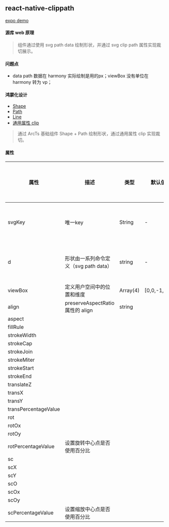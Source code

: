 ## react-native-clippath

[expo demo](https://snack.expo.dev/@fgang/react-native-clippathview-demo)
#### 源库 web 原理
> 组件通过使用 svg path data 绘制形状，并通过 svg clip path 属性实现裁切展示。

#### 问题点
- data path 数据在 harmony 实际绘制是用的px；viewBox 没有单位在 harmony 转为 vp；


#### 鸿蒙化设计 
- [Shape](https://developer.harmonyos.com/cn/docs/documentation/doc-references-V3/ts-drawing-components-shape-0000001428061768-V3)
- [Path](https://developer.harmonyos.com/cn/docs/documentation/doc-references-V3/ts-drawing-components-path-0000001477981225-V3)
- [Line](https://developer.harmonyos.com/cn/docs/documentation/doc-references-V3/ts-drawing-components-line-0000001478181437-V3)
- [通用属性 clip](https://developer.harmonyos.com/cn/docs/documentation/doc-references-V3/ts-universal-attributes-sharp-clipping-0000001477981173-V3)

> 通过 ArcTs 基础组件 Shape + Path 绘制形状，通过通用属性 clip 实现裁切。



#### 属性
| 属性                 | 描述                                | 类型             | 默认值      | 平台            | 鸿蒙化说明 |
|----------------------|-------------------------------------|------------------|-------------|-----------------|------------|
| svgKey               | 唯一key                             | String           | -           | IOS/Android/Web | 同源库一致 |
| d                    | 形状由一系列命令定义（svg path data） | string           | -           | IOS/Android/Web | 同源库一致 |
| viewBox              | 定义用户空间中的位置和维度          | Array<Number>(4) | [0,0,-1,-1] |                 |            |
| align                | preserveAspectRatio 属性的 align    | string           |             |                 |            |
| aspect               |                                     |                  |             |                 |            |
| fillRule             |                                     |                  |             |                 |            |
| strokeWidth          |                                     |                  |             |                 |            |
| strokeCap            |                                     |                  |             |                 |            |
| strokeJoin           |                                     |                  |             |                 |            |
| strokeMiter          |                                     |                  |             |                 |            |
| strokeStart          |                                     |                  |             |                 |            |
| strokeEnd            |                                     |                  |             |                 |            |
| translateZ           |                                     |                  |             |                 |            |
| transX               |                                     |                  |             |                 |            |
| transY               |                                     |                  |             |                 |            |
| transPercentageValue |                                     |                  |             |                 |            |
| rot                  |                                     |                  |             |                 |            |
| rotOx                |                                     |                  |             |                 |            |
| rotOy                |                                     |                  |             |                 |            |
| rotPercentageValue   | 设置旋转中心点是否使用百分比        |                  |             |                 |            |
| sc                   |                                     |                  |             |                 |            |
| scX                  |                                     |                  |             |                 |            |
| scY                  |                                     |                  |             |                 |            |
| scO                  |                                     |                  |             |                 |            |
| scOx                 |                                     |                  |             |                 |            |
| scOy                 |                                     |                  |             |                 |            |
| scPercentageValue    | 设置缩放中心点是否使用百分比        |                  |             |                 |            |
